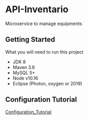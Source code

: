 # API-Inventario

Microservice to manage equipments 

## Getting Started 

What you will need to run this project
* JDK 8
* Maven 3.6
* MySQL 5+
* Node v10.16
* Eclipse (Photon, oxygen or 2019) 

## Configuration Tutorial

[Configuration_Tutorial](https://docs.google.com/document/d/1UhXzT7JCYC4buUDQ2cyjn2bxz73flxtWRevNdvY2uJo/edit?usp=sharing)